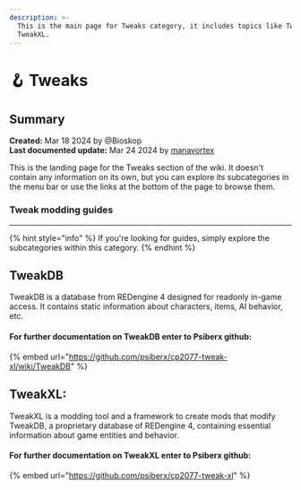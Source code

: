 ```yaml
---
description: >-
  This is the main page for Tweaks category, it includes topics like TweakDB and
  TweakXL.
---
```


# 🪝 Tweaks

## **Summary**

**Created:** Mar 18 2024 by @Bioskop\
**Last documented update:** Mar 24 2024 by [manavortex](https://app.gitbook.com/u/NfZBoxGegfUqB33J9HXuCs6PVaC3 "mention")

This is the landing page for the Tweaks section of the wiki. It doesn't contain any information on its own, but you can explore its subcategories in the menu bar or use the links at the bottom of the page to browse them.

### Tweak modding guides





***

{% hint style="info" %}
If you're looking for guides, simply explore the subcategories within this category.
{% endhint %}

## TweakDB&#x20;

TweakDB is a database from REDengine 4 designed for readonly in-game access. It contains static information about characters, items, AI behavior, etc.

#### For further documentation on TweakDB enter to Psiberx github:

{% embed url="https://github.com/psiberx/cp2077-tweak-xl/wiki/TweakDB" %}

## TweakXL:

TweakXL is a modding tool and a framework to create mods that modify TweakDB, a proprietary database of REDengine 4, containing essential information about game entities and behavior.

#### For further documentation on TweakXL enter to Psiberx github:

{% embed url="https://github.com/psiberx/cp2077-tweak-xl" %}



